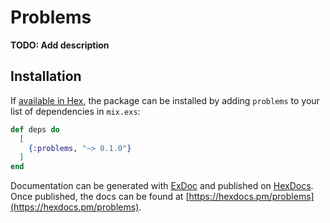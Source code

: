 # Problems

**TODO: Add description**

## Installation

If [available in Hex](https://hex.pm/docs/publish), the package can be installed
by adding `problems` to your list of dependencies in `mix.exs`:

```elixir
def deps do
  [
    {:problems, "~> 0.1.0"}
  ]
end
```

Documentation can be generated with [ExDoc](https://github.com/elixir-lang/ex_doc)
and published on [HexDocs](https://hexdocs.pm). Once published, the docs can
be found at [https://hexdocs.pm/problems](https://hexdocs.pm/problems).

